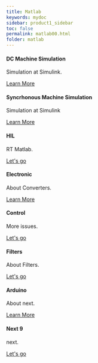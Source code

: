 ```yaml
---
title: Matlab
keywords: mydoc
sidebar: product1_sidebar
toc: false
permalink: matlab00.html
folder: matlab
---
```


<div class="row">
    <div class="col-md-3 col-sm-6">
        <div class="panel panel-default text-center">
            <div class="panel-heading">
                <span class="fa-stack fa-3x">
                <i class="fa fa-circle fa-stack-2x text-primary"></i>
                <i class="fa fa-telegram fa-stack-1x fa-inverse"></i>
                </span>
            </div>
        <div class="panel-body">
            <h4>DC Machine Simulation</h4>
            <p>Simulation at Simulink.</p>
            <a href="p1_sample2.html" class="btn btn-primary">Learn More</a>
        </div>
    </div>
    </div>
    <div class="col-md-3 col-sm-6">
        <div class="panel panel-default text-center">
            <div class="panel-heading">
                <span class="fa-stack fa-3x">
                <i class="fa fa-circle fa-stack-2x text-primary"></i>
                <i class="fa fa-plane fa-stack-1x fa-inverse"></i>
                </span>
            </div>
        <div class="panel-body">
            <h4>Syncrhonous Machine Simulation</h4>
                <p>Simulation at Simulink</p>
                <a href="p1_sample3.html" class="btn btn-primary">Learn More</a>
        </div>
    </div>
    </div>
    <div class="col-md-3 col-sm-6">
        <div class="panel panel-default text-center">
            <div class="panel-heading">
                <span class="fa-stack fa-3x">
                <i class="fa fa-circle fa-stack-2x text-primary"></i>
                <i class="fa fa-cogs fa-stack-1x fa-inverse"></i>
                </span>
            </div>
        <div class="panel-body">
                <h4>HIL</h4>
                <p>RT Matlab.</p>
                 <a href="p1_sample4.html" class="btn btn-primary">Let's go</a>
        </div>
    </div>
    </div>
</div>
<div class="row">
    <div class="col-md-3 col-sm-6">
        <div class="panel panel-default text-center">
            <div class="panel-heading">
                <span class="fa-stack fa-3x">
                <i class="fa fa-circle fa-stack-2x text-primary"></i>
                <i class="fa fa-microchip fa-stack-1x fa-inverse"></i>
                </span>
            </div>
        <div class="panel-body">
            <h4> Electronic</h4>
            <p>About Converters.</p>
            <a href="p1_sample5.html" class="btn btn-primary"> Learn More</a>
        </div>
    </div>
    </div>
        <div class="col-md-3 col-sm-6">
            <div class="panel panel-default text-center">
                <div class="panel-heading">
                    <span class="fa-stack fa-3x">
                    <i class="fa fa-circle fa-stack-2x text-primary"></i>
                    <i class="fa fa-code fa-stack-1x fa-inverse"></i>
                    </span>
                </div>
            <div class="panel-body">
                <h4>Control</h4>
                <p>More issues.</p>
                <a href="p1_sample6.html" class="btn btn-primary">Let's go</a>
                </div>
            </div>
        </div>
    </div>

<div class="row">
        <div class="col-md-3 col-sm-6">
            <div class="panel panel-default text-center">
                <div class="panel-heading">
                    <span class="fa-stack fa-3x">
                          <i class="fa fa-circle fa-stack-2x text-primary"></i>
                          <i class="fa fa-cogs fa-stack-1x fa-inverse"></i>
                    </span>
                </div>
                <div class="panel-body">
                    <h4>Filters</h4>
                    <p>About Filters.</p>
                    <a href="p1_sample7.html" class="btn btn-primary">Let's go</a>
                </div>
            </div>
        </div>
        <div class="col-md-3 col-sm-6">
            <div class="panel panel-default text-center">
                <div class="panel-heading">
                    <span class="fa-stack fa-3x">
                          <i class="fa fa-circle fa-stack-2x text-primary"></i>
                          <i class="fa fa-microchip fa-stack-1x fa-inverse"></i>
                    </span>
                </div>
                <div class="panel-body">
                    <h4> Arduino</h4>
                    <p>About next.</p>
                    <a href="arduino01.html" class="btn btn-primary"> Learn More</a>
                </div>
            </div>
        </div>
        <div class="col-md-3 col-sm-6">
            <div class="panel panel-default text-center">
                <div class="panel-heading">
                    <span class="fa-stack fa-3x">
                          <i class="fa fa-circle fa-stack-2x text-primary"></i>
                          <i class="fa fa-code fa-stack-1x fa-inverse"></i>
                    </span>
                </div>
                <div class="panel-body">
                    <h4>Next 9</h4>
                    <p>next.</p>
                    <a href="p1_sample9.html" class="btn btn-primary">Let's go</a>
                </div>
            </div>
        </div>
</div>